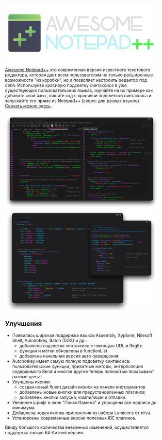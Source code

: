 ![](https://github.com/JoyHak/awesome-notepad-plus-plus/blob/main/images/banner.png)

[Awesome Notepad++](https://github.com/JoyHak/awesome-notepad-plus-plus/releases) это современная версия известного текстового редактора, которая дает всем пользователям не только расширенные возможности "из коробки", но и позволяет настроить редактор под себя. Используйте красивую подсветку синтаксиса в уже существующих пользовательских языках, изучайте на их примере как добавить свой язык, пишите код с красивой подсветкой синтаксиса и запускайте его прямо из Notepad++ (скоро: для разных языков). [Скачать можно здесь](https://github.com/JoyHak/awesome-notepad-plus-plus/releases).

![](https://github.com/JoyHak/awesome-notepad-plus-plus/blob/main/images/toolbar.png)
![](https://github.com/JoyHak/awesome-notepad-plus-plus/blob/main/images/class.png)

## Улучшения

- Появилась широкая поддержка языков Assembly, Xyplorer, Nilesoft Shell, Autohotkey, Batch (DOS) и др.:
  - добавлена подсветка синтаксиса с помощью UDL и RegEx
  - функции и метки обновлены в functionList
  - добавлена начальная версия авто-завершения
- Autohotkey имеет самую полную подсветку синтаксиса: пользовательские функции, приватные методы, интерполяция
содержимого Send и многое другое теперь полностью показывают разные цвета!
- Улучшены иконки: 
  - создан новый fluent дизайн иконок на панели инструментов
  - добавлены новые кнопки для предустановленных плагинов
  - добавлены кнопки запуска, компиляции и отладки.
- Увеличен шрифт в окне "Поиск/Замена" и упрощены все надписи до минимума.
- Добавлена новая иконка приложения из набора Lumicons от niivu.
- Установлены современные версии полезных IDE плагинов.

Ввиду большого количества внесенных изменений, осуществляется поддержка только 64-битной версии. 
